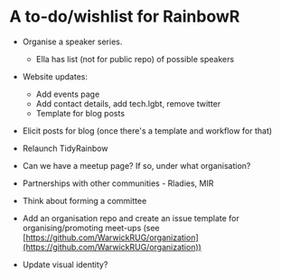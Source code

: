 # A to-do/wishlist for RainbowR

- Organise a speaker series. 
  - Ella has list (not for public repo) of possible speakers

- Website updates:
	- Add events page
	- Add contact details, add tech.lgbt, remove twitter
	- Template for blog posts

- Elicit posts for blog (once there's a template and workflow for that)
- Relaunch TidyRainbow
- Can we have a meetup page? If so, under what organisation?
- Partnerships with other communities - Rladies, MIR
- Think about forming a committee
- Add an organisation repo and create an issue template for organising/promoting meet-ups (see [https://github.com/WarwickRUG/organization](https://github.com/WarwickRUG/organization))
- Update visual identity?